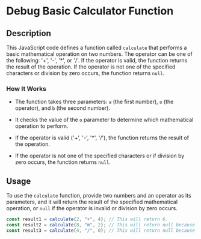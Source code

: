 # Debug Basic Calculator Function

## Description

This JavaScript code defines a function called `calculate` that performs a basic mathematical operation on two numbers. The operator can be one of the following: '+', '-', '*', or '/'. If the operator is valid, the function returns the result of the operation. If the operator is not one of the specified characters or division by zero occurs, the function returns `null`.

### How It Works

- The function takes three parameters: `a` (the first number), `o` (the operator), and `b` (the second number).

- It checks the value of the `o` parameter to determine which mathematical operation to perform.

- If the operator is valid ('+', '-', '*', '/'), the function returns the result of the operation.

- If the operator is not one of the specified characters or if division by zero occurs, the function returns `null`.

## Usage

To use the `calculate` function, provide two numbers and an operator as its parameters, and it will return the result of the specified mathematical operation, or `null` if the operator is invalid or division by zero occurs.

```javascript
const result1 = calculate(2, "+", 4); // This will return 6.
const result2 = calculate(8, "m", 2); // This will return null because 'm' is not a valid operator.
const result3 = calculate(4, "/", 0); // This will return null because division by zero is not allowed.
